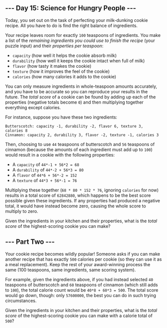 <article class="day-desc"><h2>--- Day 15: Science for Hungry People ---</h2><p>Today, you set out on the task of perfecting your milk-dunking cookie recipe.  All you have to do is find the right balance of ingredients.</p>
<p>Your recipe leaves room for exactly <code>100</code> teaspoons of ingredients.  You make a list of the <em>remaining ingredients you could use to finish the recipe</em> (your puzzle input) and their <em>properties per teaspoon</em>:</p>
<ul>
<li><code>capacity</code> (how well it helps the cookie absorb milk)</li>
<li><code>durability</code> (how well it keeps the cookie intact when full of milk)</li>
<li><code>flavor</code> (how tasty it makes the cookie)</li>
<li><code>texture</code> (how it improves the feel of the cookie)</li>
<li><code>calories</code> (how many calories it adds to the cookie)</li>
</ul>
<p>You can only measure ingredients in whole-teaspoon amounts accurately, and you have to be accurate so you can reproduce your results in the future.  The <em>total score</em> of a cookie can be found by adding up each of the properties (negative totals become <code>0</code>) and then multiplying together everything except calories.</p>
<p>For instance, suppose you have <span title="* I know what your preference is, but...">these two ingredients</span>:</p>
<pre><code>Butterscotch: capacity -1, durability -2, flavor 6, texture 3, calories 8
Cinnamon: capacity 2, durability 3, flavor -2, texture -1, calories 3
</code></pre>
<p>Then, choosing to use <code>44</code> teaspoons of butterscotch and <code>56</code> teaspoons of cinnamon (because the amounts of each ingredient must add up to <code>100</code>) would result in a cookie with the following properties:</p>
<ul>
<li>A <code>capacity</code> of <code>44*-1 + 56*2 = 68</code></li>
<li>A <code>durability</code> of <code>44*-2 + 56*3 = 80</code></li>
<li>A <code>flavor</code> of <code>44*6 + 56*-2 = 152</code></li>
<li>A <code>texture</code> of <code>44*3 + 56*-1 = 76</code></li>
</ul>
<p>Multiplying these together (<code>68 * 80 * 152 * 76</code>, ignoring <code>calories</code> for now) results in a total score of  <code>62842880</code>, which happens to be the best score possible given these ingredients.  If any properties had produced a negative total, it would have instead become zero, causing the whole score to multiply to zero.</p>
<p>Given the ingredients in your kitchen and their properties, what is the <em>total score</em> of the highest-scoring cookie you can make?</p>
</article><article class="day-desc"><h2 id="part2">--- Part Two ---</h2><p>Your cookie recipe becomes wildly popular!  Someone asks if you can make another recipe that has exactly <code>500</code> calories per cookie (so they can use it as a meal replacement).  Keep the rest of your award-winning process the same (100 teaspoons, same ingredients, same scoring system).</p>
<p>For example, given the ingredients above, if you had instead selected <code>40</code> teaspoons of butterscotch and <code>60</code> teaspoons of cinnamon (which still adds to <code>100</code>), the total calorie count would be <code>40*8 + 60*3 = 500</code>.  The total score would go down, though: only <code>57600000</code>, the best you can do in such trying circumstances.</p>
<p>Given the ingredients in your kitchen and their properties, what is the <em>total score</em> of the highest-scoring cookie you can make with a calorie total of <code>500</code>?</p>
</article>